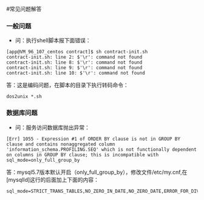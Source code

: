 #常见问题解答

### 一般问题
* 问：执行shell脚本报下面错误：
```
[app@VM_96_107_centos contract]$ sh contract-init.sh
contract-init.sh: line 2: $'\r': command not found
contract-init.sh: line 8: $'\r': command not found
contract-init.sh: line 9: $'\r': command not found
contract-init.sh: line 10: $'\r': command not found
```
答：这是编码问题，在脚本的目录下执行转码命令：
```
dos2unix *.sh
```


### 数据库问题
* 问：服务访问数据库抛出异常：
```
[Err] 1055 - Expression #1 of ORDER BY clause is not in GROUP BY clause and contains nonaggregated column 'information_schema.PROFILING.SEQ' which is not functionally dependent on columns in GROUP BY clause; this is incompatible with sql_mode=only_full_group_by
```
答：mysql5.7版本默认开启（only_full_group_by），修改文件/etc/my.cnf,在[mysqlId]这行的后面加上下面的内容：
```
sql_mode=STRICT_TRANS_TABLES,NO_ZERO_IN_DATE,NO_ZERO_DATE,ERROR_FOR_DIVISION_BY_ZERO,NO_AUTO_CREATE_USER,NO_ENGINE_SUBSTITUTION
```